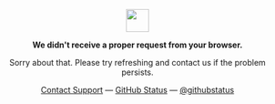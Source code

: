 <p align="center"><img width="40" src="https://github.githubassets.com/images/spinners/octocat-spinner-64.gif"></p>
<p align="center"><strong>We didn't receive a proper request from your browser.</strong></p>
<p align="center">Sorry about that. Please try refreshing and contact us if the problem persists.</p>
<p align="center"><a href="https://www.youtube.com/watch?v=dQw4w9WgXcQ">Contact Support</a> — <a href="https://www.youtube.com/watch?v=dQw4w9WgXcQ">GitHub Status</a> — <a href="https://www.youtube.com/watch?v=dQw4w9WgXcQ">@githubstatus</a></p>
